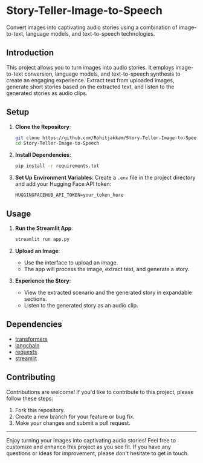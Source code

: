 # Story-Teller-Image-to-Speech

Convert images into captivating audio stories using a combination of image-to-text, language models, and text-to-speech technologies.

<!-- ![Project Screenshot](streamlit_project.png) -->

## Introduction
This project allows you to turn images into audio stories. It employs image-to-text conversion, language models, and text-to-speech synthesis to create an engaging experience. Extract text from uploaded images, generate short stories based on the extracted text, and listen to the generated stories as audio clips.

## Setup
1. **Clone the Repository**:
   ```sh
   git clone https://github.com/Rohitjakkam/Story-Teller-Image-to-Speech.git
   cd Story-Teller-Image-to-Speech
   ```

2. **Install Dependencies**:
   ```sh
   pip install -r requirements.txt
   ```

3. **Set Up Environment Variables**:
   Create a `.env` file in the project directory and add your Hugging Face API token:
   ```
   HUGGINGFACEHUB_API_TOKEN=your_token_here
   ```

## Usage
1. **Run the Streamlit App**:
   ```sh
   streamlit run app.py
   ```

2. **Upload an Image**:
   - Use the interface to upload an image.
   - The app will process the image, extract text, and generate a story.

3. **Experience the Story**:
   - View the extracted scenario and the generated story in expandable sections.
   - Listen to the generated story as an audio clip.

## Dependencies
- [transformers](https://huggingface.co/transformers/)
- [langchain](https://www.langchain.com/)
- [requests](https://pypi.org/project/requests/)
- [streamlit](https://streamlit.io/)

## Contributing
Contributions are welcome! If you'd like to contribute to this project, please follow these steps:
1. Fork this repository.
2. Create a new branch for your feature or bug fix.
3. Make your changes and submit a pull request.

---

Enjoy turning your images into captivating audio stories! Feel free to customize and enhance this project as you see fit. If you have any questions or ideas for improvement, please don't hesitate to get in touch.